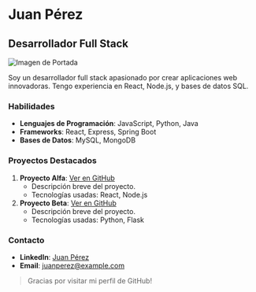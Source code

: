 # Juan Pérez

## Desarrollador Full Stack

![Imagen de Portada](URL_de_tu_imagen_de_portada.jpg)

Soy un desarrollador full stack apasionado por crear aplicaciones web innovadoras. Tengo experiencia en React, Node.js, y bases de datos SQL.

### Habilidades
- **Lenguajes de Programación**: JavaScript, Python, Java
- **Frameworks**: React, Express, Spring Boot
- **Bases de Datos**: MySQL, MongoDB

### Proyectos Destacados
1. **Proyecto Alfa**: [Ver en GitHub](URL_del_proyecto)
   - Descripción breve del proyecto.
   - Tecnologías usadas: React, Node.js
2. **Proyecto Beta**: [Ver en GitHub](URL_del_proyecto)
   - Descripción breve del proyecto.
   - Tecnologías usadas: Python, Flask

### Contacto
- **LinkedIn**: [Juan Pérez](URL_de_LinkedIn)
- **Email**: juanperez@example.com

> Gracias por visitar mi perfil de GitHub!


<!---
JesusP5/JesusP5 is a ✨ special ✨ repository because its `README.md` (this file) appears on your GitHub profile.
You can click the Preview link to take a look at your changes.
--->
